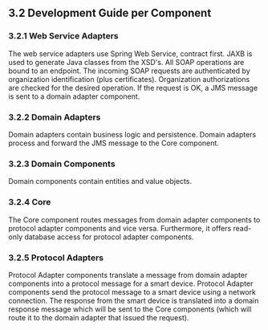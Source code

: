 ## 3.2 Development Guide per Component

### 3.2.1 Web Service Adapters

The web service adapters use Spring Web Service, contract first. JAXB is used to generate Java classes from the XSD's. All SOAP operations are bound to an endpoint. The incoming SOAP requests are authenticated by organization identification (plus certificates). Organization authorizations are checked for the desired operation. If the request is OK, a JMS message is sent to a domain adapter component.

### 3.2.2 Domain Adapters

Domain adapters contain business logic and persistence. Domain adapters process and forward the JMS message to the Core component.

### 3.2.3 Domain Components

Domain components contain entities and value objects.

### 3.2.4 Core

The Core component routes messages from domain adapter components to protocol adapter components and vice versa. Furthermore, it offers read-only database access for protocol adapter components.

### 3.2.5 Protocol Adapters

Protocol Adapter components translate a message from domain adapter components into a protocol message for a smart device. Protocol Adapter components send the protocol message to a smart device using a network connection. The response from the smart device is translated into a domain response message which will be sent to the Core components (which will route it to the domain adapter that issued the request).
